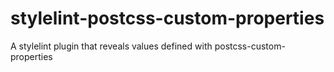 # stylelint-postcss-custom-properties
A stylelint plugin that reveals values defined with postcss-custom-properties
